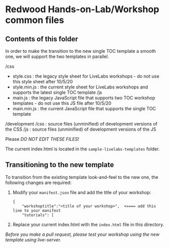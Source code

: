 # Redwood Hands-on-Lab/Workshop common files

## Contents of this folder

In order to make the transition to the new single TOC template a smooth one, we will support the two templates in parallel.

/css
  - style.css : the legacy style sheet for LiveLabs workshops - do not use this style sheet after 10/5/20
  - style.min.js : the current style sheet for LiveLabs workshops and supports the latest single TOC template
/js
  - main.js : the legacy JavaScript file that supports two TOC workshop templates - do not use this JS file after 10/5/20
  - main.min.js : the current JavaScript file that supports the single TOC template

/development
  /css : source files (unminified) of development versions of the CSS
  /js  : source files (unminified) of development versions of the JS

Please *DO NOT EDIT THESE FILES!*

The current index.html is located in the `sample-livelabs-templates` folder.

## Transitioning to the new template

To transition from the existing template look-and-feel to the new one, the following changes are required:

1. Modify your `manifest.json` file and add the title of your workshop:

    ```
    {
        "workshoptitle":"<title of your workshop>",  <==== add this line to your manifest
        "tutorials": [
    ```

2. Replace your current index.html with the `index.html` file in this directory.

*Before you make a pull request, please test your workshop using the new template using live-server.*
